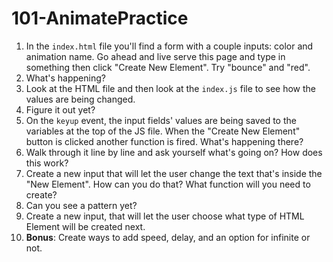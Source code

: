 # 101-AnimatePractice

1. In the `index.html` file you'll find a form with a couple inputs: color and animation name. Go ahead and live serve this page and type in something then click "Create New Element". Try "bounce" and "red".
1. What's happening?
1. Look at the HTML file and then look at the `index.js` file to see how the values are being changed.
1. Figure it out yet?
1. On the `keyup` event, the input fields' values are being saved to the variables at the top of the JS file. When the "Create New Element" button is clicked another function is fired. What's happening there?
1. Walk through it line by line and ask yourself what's going on? How does this work?
1. Create a new input that will let the user change the text that's inside the "New Element". How can you do that? What function will you need to create?
1. Can you see a pattern yet?
1. Create a new input, that will let the user choose what type of HTML Element will be created next.
1. **Bonus**: Create ways to add speed, delay, and an option for infinite or not.
